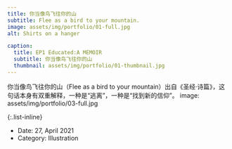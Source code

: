 ```yaml
---
title: 你当像鸟飞往你的山
subtitle: Flee as a bird to your mountain.
image: assets/img/portfolio/01-full.jpg
alt: Shirts on a hanger

caption:
  title: EP1 Educated:A MEMOIR
  subtitle: 你当像鸟飞往你的山
  thumbnail: assets/img/portfolio/01-thumbnail.jpg
---
```

 你当像鸟飞往你的山（Flee as a bird to your mountain）出自《圣经·诗篇》，这句话本身有双重解释，一种是“逃离”，一种是“找到新的信仰”。
image: assets/img/portfolio/03-full.jpg

{:.list-inline}
- Date: 27, April 2021
- Category: Illustration

